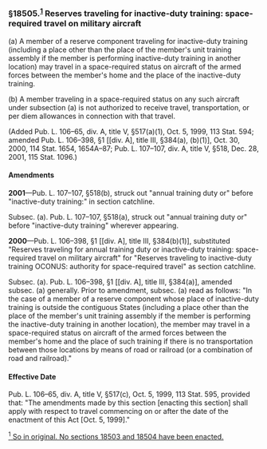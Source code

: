### §18505.<sup><a href="#18502_1_target" name="18502_1">1</a></sup> Reserves traveling for inactive-duty training: space-required travel on military aircraft ###

(a) A member of a reserve component traveling for inactive-duty training (including a place other than the place of the member's unit training assembly if the member is performing inactive-duty training in another location) may travel in a space-required status on aircraft of the armed forces between the member's home and the place of the inactive-duty training.

(b) A member traveling in a space-required status on any such aircraft under subsection (a) is not authorized to receive travel, transportation, or per diem allowances in connection with that travel.

(Added Pub. L. 106–65, div. A, title V, §517(a)(1), Oct. 5, 1999, 113 Stat. 594; amended Pub. L. 106–398, §1 [[div. A], title III, §384(a), (b)(1)], Oct. 30, 2000, 114 Stat. 1654, 1654A–87; Pub. L. 107–107, div. A, title V, §518, Dec. 28, 2001, 115 Stat. 1096.)

#### Amendments ####

**2001**—Pub. L. 107–107, §518(b), struck out "annual training duty or" before "inactive-duty training:" in section catchline.

Subsec. (a). Pub. L. 107–107, §518(a), struck out "annual training duty or" before "inactive-duty training" wherever appearing.

**2000**—Pub. L. 106–398, §1 [[div. A], title III, §384(b)(1)], substituted "Reserves traveling for annual training duty or inactive-duty training: space-required travel on military aircraft" for "Reserves traveling to inactive-duty training OCONUS: authority for space-required travel" as section catchline.

Subsec. (a). Pub. L. 106–398, §1 [[div. A], title III, §384(a)], amended subsec. (a) generally. Prior to amendment, subsec. (a) read as follows: "In the case of a member of a reserve component whose place of inactive-duty training is outside the contiguous States (including a place other than the place of the member's unit training assembly if the member is performing the inactive-duty training in another location), the member may travel in a space-required status on aircraft of the armed forces between the member's home and the place of such training if there is no transportation between those locations by means of road or railroad (or a combination of road and railroad)."

#### Effective Date ####

Pub. L. 106–65, div. A, title V, §517(c), Oct. 5, 1999, 113 Stat. 595, provided that: "The amendments made by this section [enacting this section] shall apply with respect to travel commencing on or after the date of the enactment of this Act [Oct. 5, 1999]."

[<sup>1</sup> So in original. No sections 18503 and 18504 have been enacted.](#18505_1)